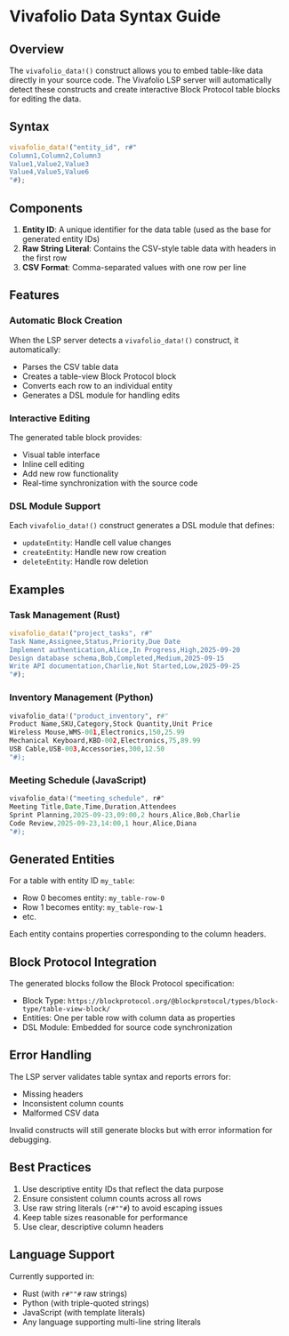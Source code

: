 # Vivafolio Data Syntax Guide

## Overview

The `vivafolio_data!()` construct allows you to embed table-like data directly in your source code. The Vivafolio LSP server will automatically detect these constructs and create interactive Block Protocol table blocks for editing the data.

## Syntax

```rust
vivafolio_data!("entity_id", r#"
Column1,Column2,Column3
Value1,Value2,Value3
Value4,Value5,Value6
"#);
```

## Components

1. **Entity ID**: A unique identifier for the data table (used as the base for generated entity IDs)
2. **Raw String Literal**: Contains the CSV-style table data with headers in the first row
3. **CSV Format**: Comma-separated values with one row per line

## Features

### Automatic Block Creation
When the LSP server detects a `vivafolio_data!()` construct, it automatically:
- Parses the CSV table data
- Creates a table-view Block Protocol block
- Converts each row to an individual entity
- Generates a DSL module for handling edits

### Interactive Editing
The generated table block provides:
- Visual table interface
- Inline cell editing
- Add new row functionality
- Real-time synchronization with the source code

### DSL Module Support
Each `vivafolio_data!()` construct generates a DSL module that defines:
- `updateEntity`: Handle cell value changes
- `createEntity`: Handle new row creation
- `deleteEntity`: Handle row deletion

## Examples

### Task Management (Rust)
```rust
vivafolio_data!("project_tasks", r#"
Task Name,Assignee,Status,Priority,Due Date
Implement authentication,Alice,In Progress,High,2025-09-20
Design database schema,Bob,Completed,Medium,2025-09-15
Write API documentation,Charlie,Not Started,Low,2025-09-25
"#);
```

### Inventory Management (Python)
```python
vivafolio_data!("product_inventory", r#"
Product Name,SKU,Category,Stock Quantity,Unit Price
Wireless Mouse,WMS-001,Electronics,150,25.99
Mechanical Keyboard,KBD-002,Electronics,75,89.99
USB Cable,USB-003,Accessories,300,12.50
"#);
```

### Meeting Schedule (JavaScript)
```javascript
vivafolio_data!("meeting_schedule", r#"
Meeting Title,Date,Time,Duration,Attendees
Sprint Planning,2025-09-23,09:00,2 hours,Alice,Bob,Charlie
Code Review,2025-09-23,14:00,1 hour,Alice,Diana
"#);
```

## Generated Entities

For a table with entity ID `my_table`:
- Row 0 becomes entity: `my_table-row-0`
- Row 1 becomes entity: `my_table-row-1`
- etc.

Each entity contains properties corresponding to the column headers.

## Block Protocol Integration

The generated blocks follow the Block Protocol specification:
- Block Type: `https://blockprotocol.org/@blockprotocol/types/block-type/table-view-block/`
- Entities: One per table row with column data as properties
- DSL Module: Embedded for source code synchronization

## Error Handling

The LSP server validates table syntax and reports errors for:
- Missing headers
- Inconsistent column counts
- Malformed CSV data

Invalid constructs will still generate blocks but with error information for debugging.

## Best Practices

1. Use descriptive entity IDs that reflect the data purpose
2. Ensure consistent column counts across all rows
3. Use raw string literals (`r#""#`) to avoid escaping issues
4. Keep table sizes reasonable for performance
5. Use clear, descriptive column headers

## Language Support

Currently supported in:
- Rust (with `r#""#` raw strings)
- Python (with triple-quoted strings)
- JavaScript (with template literals)
- Any language supporting multi-line string literals
